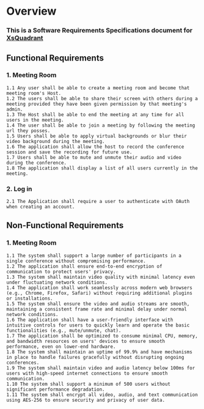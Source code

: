# **Overview**
### This is a Software Requirements Specifications document for [XsQuadrant](https://github.com/Joseph-Vanliew/GVSU-CIS641-XsQuadrant)


## **Functional Requirements**

### 1. Meeting Room
    1.1 Any user shall be able to create a meeting room and become that meeting room's Host.
    1.2 The users shall be able to share their screen with others during a meeting provided they have been given permission by that meeting's admin.
    1.3 The Host shall be able to end the meeting at any time for all users in the meeting.
    1.4 The user shall be able to join a meeting by following the meeting url they posses.
    1.5 Users shall be able to apply virtual backgrounds or blur their video background during the meeting.
    1.6 The application shall allow the host to record the conference session and save the recording for future use.
    1.7 Users shall be able to mute and unmute their audio and video during the conference.
    1.8 The application shall display a list of all users currently in the meeting.
### 2. Log in
    2.1 The Application shall require a user to authenticate with OAuth when creating an account.
    
## **Non-Functional Requirements**

### 1. Meeting Room 
    1.1 The system shall support a large number of participants in a single conference without compromising performance.
    1.2 The application shall ensure end-to-end encryption of communication to protect users' privacy.
    1.3 The system shall maintain video quality with minimal latency even under fluctuating network conditions.
    1.4 The application shall work seamlessly across modern web browsers (e.g., Chrome, Firefox, Safari) without requiring additional plugins or installations.
    1.5 The system shall ensure the video and audio streams are smooth, maintaining a consistent frame rate and minimal delay under normal network conditions.
    1.6 The application shall have a user-friendly interface with intuitive controls for users to quickly learn and operate the basic functionalities (e.g., mute/unmute, chat).
    1.7 The application shall be optimized to consume minimal CPU, memory, and bandwidth resources on users' devices to ensure smooth performance, even on lower-end hardware.
    1.8 The system shall maintain an uptime of 99.9% and have mechanisms in place to handle failures gracefully without disrupting ongoing conferences.
    1.9 The system shall maintain video and audio latency below 100ms for users with high-speed internet connections to ensure smooth communication.
    1.10 The system shall support a minimum of 500 users without significant performance degradation.
    1.11 The system shall encrypt all video, audio, and text communication using AES-256 to ensure security and privacy of user data.


